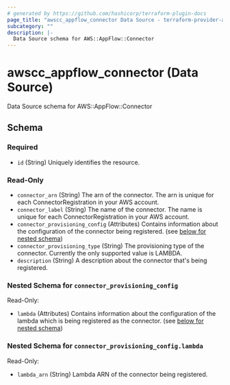 ```yaml
---
# generated by https://github.com/hashicorp/terraform-plugin-docs
page_title: "awscc_appflow_connector Data Source - terraform-provider-awscc"
subcategory: ""
description: |-
  Data Source schema for AWS::AppFlow::Connector
---
```


# awscc_appflow_connector (Data Source)

Data Source schema for AWS::AppFlow::Connector



<!-- schema generated by tfplugindocs -->
## Schema

### Required

- `id` (String) Uniquely identifies the resource.

### Read-Only

- `connector_arn` (String) The arn of the connector. The arn is unique for each ConnectorRegistration in your AWS account.
- `connector_label` (String) The name of the connector. The name is unique for each ConnectorRegistration in your AWS account.
- `connector_provisioning_config` (Attributes) Contains information about the configuration of the connector being registered. (see [below for nested schema](#nestedatt--connector_provisioning_config))
- `connector_provisioning_type` (String) The provisioning type of the connector. Currently the only supported value is LAMBDA.
- `description` (String) A description about the connector that's being registered.

<a id="nestedatt--connector_provisioning_config"></a>
### Nested Schema for `connector_provisioning_config`

Read-Only:

- `lambda` (Attributes) Contains information about the configuration of the lambda which is being registered as the connector. (see [below for nested schema](#nestedatt--connector_provisioning_config--lambda))

<a id="nestedatt--connector_provisioning_config--lambda"></a>
### Nested Schema for `connector_provisioning_config.lambda`

Read-Only:

- `lambda_arn` (String) Lambda ARN of the connector being registered.
